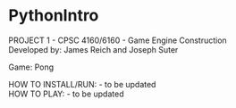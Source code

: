 # PythonIntro
PROJECT 1 - CPSC 4160/6160 - Game Engine Construction <br />
Developed by: James Reich and Joseph Suter <br />

Game: Pong <br />

HOW TO INSTALL/RUN: - to be updated <br />
HOW TO PLAY: - to be updated 
